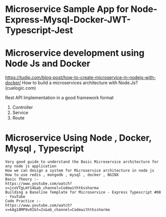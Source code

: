 # Microservice Sample App for Node-Express-Mysql-Docker-JWT-Typescript-Jest


# Microservice development using Node Js and Docker 

https://tudip.com/blog-post/how-to-create-microservice-in-nodejs-with-docker/
How to build a microservices architecture with Node.Js? (cuelogic.com)

Rest API Implementation in a good framework format 
 1. Controller 
 2. Service 
 3. Route 

# Microservice Using Node , Docker, Mysql , Typescript  
    Very good guide to understand the Basic Microservice architecture for any node js application 
    How we can design a system for Microservice architecture in node js 
    How to use redis , mongodb , mysql , docker , NGINX 
    Basic Theory :- 
    https://www.youtube.com/watch?v=jcoVTgLmY14&ab_channel=Codewithtkssharma 
    Building a Baseline Template for Microservice - Express Typescript #08 - YouTube
    Code Practice :- 
    https://www.youtube.com/watch?v=kAg10MP8v0I&t=2s&ab_channel=Codewithtkssharma 


 